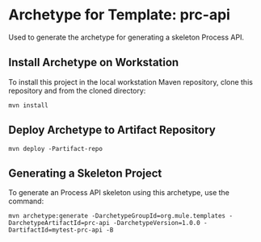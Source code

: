 # Archetype for Template: prc-api

Used to generate the archetype for generating a skeleton Process API.

## Install Archetype on Workstation
To install this project in the local workstation Maven repository, clone this repository and from the cloned directory:

```
mvn install
```
## Deploy Archetype to Artifact Repository

```
mvn deploy -Partifact-repo
```

## Generating a Skeleton Project

To generate an Process API skeleton using this archetype, use the command:

```
mvn archetype:generate -DarchetypeGroupId=org.mule.templates -DarchetypeArtifactId=prc-api -DarchetypeVersion=1.0.0 -DartifactId=mytest-prc-api -B
```
